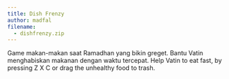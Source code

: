 ```yaml
---
title: Dish Frenzy
author: madfal
filename:
  - dishfrenzy.zip
---
```

Game makan-makan saat Ramadhan yang bikin greget. Bantu Vatin menghabiskan makanan dengan waktu tercepat. Help Vatin to eat fast, by pressing Z X C or drag the unhealthy food to trash.

